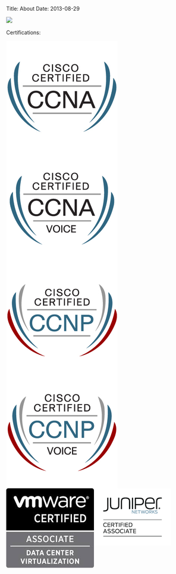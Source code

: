 Title: About
Date: 2013-08-29

<img src="https://s.gravatar.com/avatar/a1248f317f053ec3a983a34b515e41e6?s=160" class="img-responsive">

Certifications:

<img src="/media/CCNALOGO.jpg" class="img-responsive" style="float:left;">
<img src="/media/CCNAVOICELOGO.jpg" class="img-responsive" style="float:left;">
<img src="/media/CCNPLOGO.jpg" class="img-responsive" style="float:left;">
<img src="/media/CCNPVOICELOGO.jpg" class="img-responsive" style="float:left;">
<img src="/media/VCADCVLOGO.jpg" class="img-responsive" style="float:left;">
<img src="/media/JNCIALOGO.jpg" class="img-responsive" style="float:left;">

